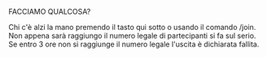 FACCIAMO QUALCOSA?

Chi c'è alzi la mano premendo il tasto qui sotto o usando il comando /join\.
Non appena sarà raggiungo il numero legale di partecipanti si fa sul serio\.
Se entro 3 ore non si raggiunge il numero legale l'uscita è dichiarata fallita\.